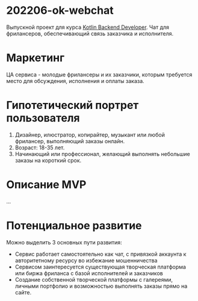 # 202206-ok-webchat
Выпускной проект для курса [Kotlin Backend Developer](https://otus.ru/lessons/kotlin/?int_source=courses_catalog&int_term=programming).
Чат для фрилансеров, обеспечивающий связь заказчика и исполнителя.

# Маркетинг
ЦА сервиса - молодые фрилансеры и их заказчики, которым требуется место для обсуждения, исполнения и оплаты заказа.

# Гипотетический портрет пользователя
1. Дизайнер, илюстратор, копирайтер, музыкант или любой фрилансер, выполняющий заказы онлайн.
2. Возраст: 18-35 лет.
3. Начинающий или профессионал, желающий выполнять небольшие заказы на короткий срок.

# Описание MVP
...

# Потенциальное развитие
Можно выделить 3 основных пути развития:
 - Сервис работает самостоятельно как чат, с привязкой аккаунта к авторитетному ресурсу во избежание мошенничества
 - Сервисом заинтересуется существующая творческая платформа или биржа фриланса с базой исполнителей и заказчиков
 - Создание собственной творческой платформы с галереями, личными портфолио и возможностью выполнять заказы прямо на сайте.

